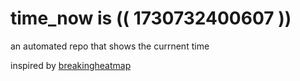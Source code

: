 # time_now is (( 1730732400607 ))

an automated repo that shows the currnent time

inspired by [breakingheatmap](https://github.com/breakingheatmap/breakingheatmap)